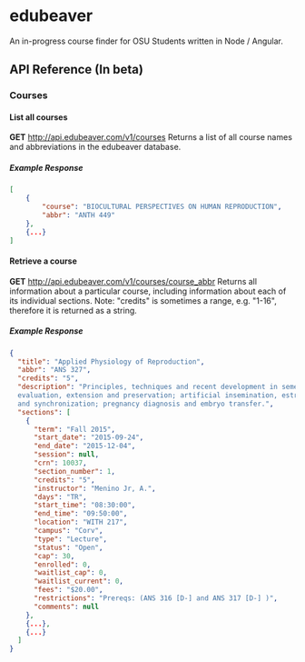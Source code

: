 # edubeaver
An in-progress course finder for OSU Students written in Node / Angular.

## API Reference (In beta)
### Courses
#### List all courses
**GET** http://api.edubeaver.com/v1/courses
Returns a list of all course names and abbreviations in the edubeaver database.
##### Example Response
```json
[
	{
		"course": "BIOCULTURAL PERSPECTIVES ON HUMAN REPRODUCTION",
		"abbr": "ANTH 449"
	},
	{...}
]
```

#### Retrieve a course
**GET** http://api.edubeaver.com/v1/courses/course_abbr
Returns all information about a particular course, including information about each of its individual sections.
Note: "credits" is sometimes a range, e.g. "1-16", therefore it is returned as a string.
##### Example Response
```json
{
  "title": "Applied Physiology of Reproduction",
  "abbr": "ANS 327",
  "credits": "5",
  "description": "Principles, techniques and recent development in semen collection, 
  evaluation, extension and preservation; artificial insemination, estrus detection 
  and synchronization; pregnancy diagnosis and embryo transfer.",
  "sections": [
    {
      "term": "Fall 2015",
      "start_date": "2015-09-24",
      "end_date": "2015-12-04",
      "session": null,
      "crn": 10037,
      "section_number": 1,
      "credits": "5",
      "instructor": "Menino Jr, A.",
      "days": "TR",
      "start_time": "08:30:00",
      "end_time": "09:50:00",
      "location": "WITH 217",
      "campus": "Corv",
      "type": "Lecture",
      "status": "Open",
      "cap": 30,
      "enrolled": 0,
      "waitlist_cap": 0,
      "waitlist_current": 0,
      "fees": "$20.00",
      "restrictions": "Prereqs: (ANS 316 [D-] and ANS 317 [D-] )",
      "comments": null
    },
    {...},
    {...}
  ]
}
